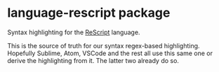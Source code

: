 # language-rescript package

Syntax highlighting for the [ReScript](https://rescript-lang.org) language.

This is the source of truth for our syntax regex-based highlighting. Hopefully Sublime, Atom, VSCode and the rest all use this same one or derive the highlighting from it. The latter two already do so.
